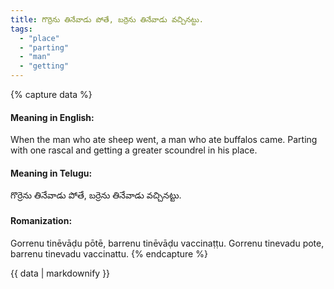 ```yaml
---
title: గొర్రెను తినేవాడు పోతే, బర్రెను తినేవాడు వచ్చినట్టు.
tags:
  - "place"
  - "parting"
  - "man"
  - "getting"
---
```


{% capture data %}
#### Meaning in English:
When the man who ate sheep went, a man who ate buffalos came.
Parting with one rascal and getting a greater scoundrel in his place.

#### Meaning in Telugu:
గొర్రెను తినేవాడు పోతే, బర్రెను తినేవాడు వచ్చినట్టు.

#### Romanization:
Gorrenu tinēvāḍu pōtē, barrenu tinēvāḍu vaccinaṭṭu.
Gorrenu tinevadu pote, barrenu tinevadu vaccinattu.
{% endcapture %}

{{ data | markdownify }}

